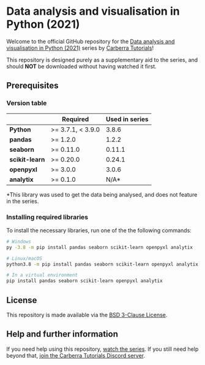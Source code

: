 # Data analysis and visualisation in Python (2021)

Welcome to the official GitHub repository for the [Data analysis and visualisation in Python (2021)](https://www.youtube.com/playlist?list=PLYeOw6sTSy6YTWAOpdMWLYGa2r3lvM5w2) series by [Carberra Tutorials](https://youtube.carberra.xyz)!

This repository is designed purely as a supplementary aid to the series, and should **NOT** be downloaded without having watched it first.

## Prerequisites

### Version table

|                  | Required          | Used in series |
| ---------------- | ----------------- | -------------- |
| **Python**       | >= 3.7.1, < 3.9.0 | 3.8.6          |
| **pandas**       | >= 1.2.0          | 1.2.2          |
| **seaborn**      | >= 0.11.0         | 0.11.1         |
| **scikit-learn** | >= 0.20.0         | 0.24.1         |
| **openpyxl**     | >= 3.0.0          | 3.0.6          |
| **analytix**     | >= 0.1.0          | N/A*           |

*This library was used to get the data being analysed, and does not feature in the series.

### Installing required libraries

To install the necessary libraries, run one of the the following commands:

```bash
# Windows
py -3.8 -m pip install pandas seaborn scikit-learn openpyxl analytix

# Linux/macOS
python3.8 -m pip install pandas seaborn scikit-learn openpyxl analytix

# In a virtual environment
pip install pandas seaborn scikit-learn openpyxl analytix
```

## License

This repository is made available via the [BSD 3-Clause License](https://github.com/Carberra/data-analysis-tutorial/blob/main/LICENSE).

## Help and further information

If you need help using this repository, [watch the series](https://www.youtube.com/playlist?list=PLYeOw6sTSy6YTWAOpdMWLYGa2r3lvM5w2). If you still need help beyond that, [join the Carberra Tutorials Discord server](https://discord.carberra.xyz).
